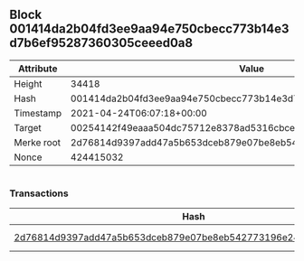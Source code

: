 ## Block 001414da2b04fd3ee9aa94e750cbecc773b14e3d7b6ef95287360305ceeed0a8

Attribute | Value
--- | ---
Height | 34418
Hash | 001414da2b04fd3ee9aa94e750cbecc773b14e3d7b6ef95287360305ceeed0a8
Timestamp | 2021-04-24T06:07:18+00:00
Target | 00254142f49eaaa504dc75712e8378ad5316cbcead634704b3734b6271167cc4
Merke root | 2d76814d9397add47a5b653dceb879e07be8eb542773196e245a0f13def192ce
Nonce | 424415032

```

```

### Transactions

Hash | Amount
--- | ---
[2d76814d9397add47a5b653dceb879e07be8eb542773196e245a0f13def192ce](2d76814d9397add47a5b653dceb879e07be8eb542773196e245a0f13def192ce.md) | 10.00000000 SKEPTI 
